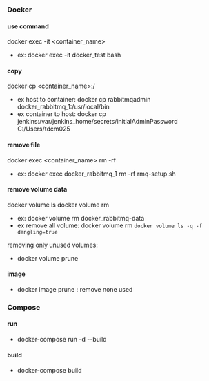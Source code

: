 
### Docker

#### use command
docker exec -it <container_name> <command>
- ex: docker exec -it docker_test bash

#### copy
docker cp <file> <container_name>:/<path>
- ex host to container: docker cp rabbitmqadmin docker_rabbitmq_1:/usr/local/bin
- ex container to host: docker cp jenkins:/var/jenkins_home/secrets/initialAdminPassword C:/Users/tdcm025

#### remove file
docker exec <container_name> rm -rf <file>
- ex: docker exec docker_rabbitmq_1 rm -rf rmq-setup.sh

#### remove volume data
docker volume ls
docker volume rm <name>
- ex: docker volume rm docker_rabbitmq-data
- ex remove all volume: docker volume rm `docker volume ls -q -f dangling=true`

removing only unused volumes:
- docker volume prune

#### image
- docker image prune : remove none used

### Compose

#### run
- docker-compose run -d --build

#### build
- docker-compose build